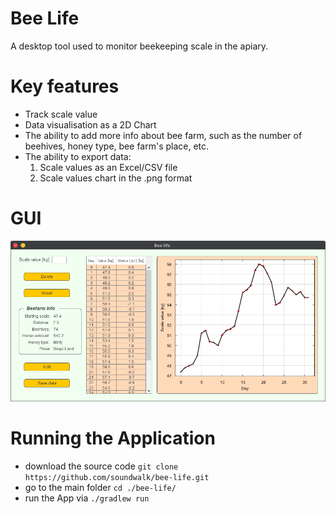 # Bee Life
A desktop tool used to monitor beekeeping scale in the apiary.

# Key features
- Track scale value
- Data visualisation as a 2D Chart
- The ability to add more info about bee farm, such as the number of beehives, honey type, bee farm's place, etc.
- The ability to export data:
  1. Scale values as an Excel/CSV file
  2. Scale values chart in the .png format

# GUI
![Main UI](./img/ui-main.png)

# Running the Application
+ download the source code `git clone https://github.com/soundwalk/bee-life.git`
+ go to the main folder `cd ./bee-life/`
+ run the App via `./gradlew run`
